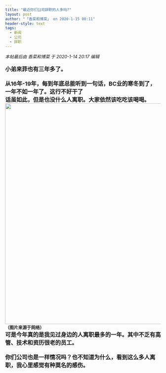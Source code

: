 ```yaml
---
title: "最近你们公司辞职的人多吗?"
layout: post
author: "「香菜和博菜」 on 2020-1-15 00:11"
header-style: text
tags:
  - 新闻
  - 公司
  - 辞职
---
```


<head></head>
<body>
 <i class="pstatus"> 本帖最后由 香菜和博菜 于 2020-1-14 20:17 编辑 </i>
 <br> 
 <br> 
 <font size="4"><strong>小弟来菲也有三年多了。</strong><br> <br> <strong>从16年-19年，每到年底总能听到一句话，BC业的寒冬到了，一年不如一年了。这行不好干了</strong><br> <strong>话虽如此，但是也没什么人离职。大家依然该吃吃该喝喝。</strong></font> 
 <div align="left"> 
  <ignore_js_op> 
   <img aid="1327184" src="https://bbs.boniu123.cc/data/attachment/forum/202001/14/201543jwqkzq9fqyllyq5x.png" zoomfile="data/attachment/forum/202001/14/201543jwqkzq9fqyllyq5x.png" file="data/attachment/forum/202001/14/201543jwqkzq9fqyllyq5x.png" width="715" inpost="1"> 
   <div class="tip tip_4 aimg_tip" id="aimg_1327184_menu" style="position: absolute; display: none" disautofocus="true"> 
    <div class="xs0"> 
     <p><strong>QQ截图20200114201506.png</strong> <em class="xg1">(479.13 KB, 下载次数: 0)</em></p> 
     <p> <a href="forum.php?mod=attachment&amp;aid=MTMyNzE4NHxmYjA0ZmJjMHwxNTc5MDI5ODM5fDB8NTUxNjIx&amp;nothumb=yes" target="_blank">下载附件</a> &nbsp;<a href="javascript:;" onclick="showWindow(this.id, this.getAttribute('url'), 'get', 0);" id="savephoto_1327184" url="home.php?mod=spacecp&amp;ac=album&amp;op=saveforumphoto&amp;aid=1327184&amp;handlekey=savephoto_1327184">保存到相册</a> </p> 
     <p class="xg1 y"><span title="2020-1-14 20:15">昨天&nbsp;20:15</span> 上传</p> 
    </div> 
    <div class="tip_horn"></div> 
   </div> 
  </ignore_js_op> 
 </div> 
 <div align="left"> 
  <strong>（图片来源于网络）</strong> 
 </div>
 <font size="4"><strong>可是今年真的是我见过身边的人离职最多的一年。其中不乏有高管、技术和资历很老的员工。</strong><br> <br> <strong>你们公司也是一样情况吗？也不知道为什么，看到这么多人离职，我心里感觉有种莫名的感伤。</strong></font>
 <br> 
 <br> 
 <br>
</body>


